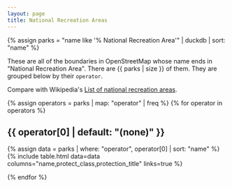 ```yaml
---
layout: page
title: National Recreation Areas
---
```


{% assign parks = "name like '% National Recreation Area'" | duckdb | sort: "name" %}

These are all of the boundaries in OpenStreetMap whose name ends in "National Recreation Area". There are {{ parks | size }} of them. They are grouped below by their `operator`.

Compare with Wikipedia's [List of national recreation areas](https://en.wikipedia.org/wiki/National_recreation_area#List_of_national_recreation_areas).


{% assign operators = parks | map: "operator" | freq %}
{% for operator in operators %}

## {{ operator[0] | default: "(none)" }}

{% assign data = parks | where: "operator", operator[0] | sort: "name" %}
{% include table.html data=data columns="name,protect_class,protection_title" links=true %}

{% endfor %}
